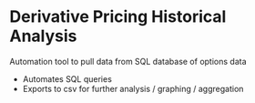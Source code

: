# Derivative Pricing Historical Analysis
Automation tool to pull data from SQL database of options data

- Automates SQL queries
- Exports to csv for further analysis / graphing / aggregation
